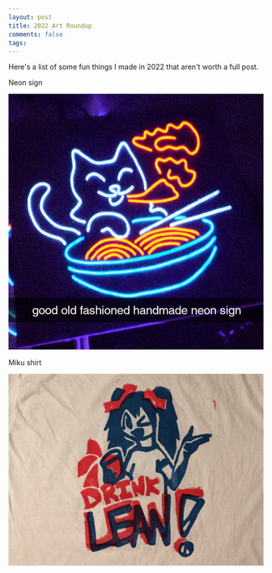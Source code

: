 ```yaml
---
layout: post
title: 2022 Art Roundup
comments: false
tags: 
---
```


Here's a list of some fun things I made in 2022 that aren't worth a full post.

Neon sign

![](/blog/img/2022_assets/20220130.jpg)

Miku shirt

![](/blog/img/2022_assets/20220623.jpg)